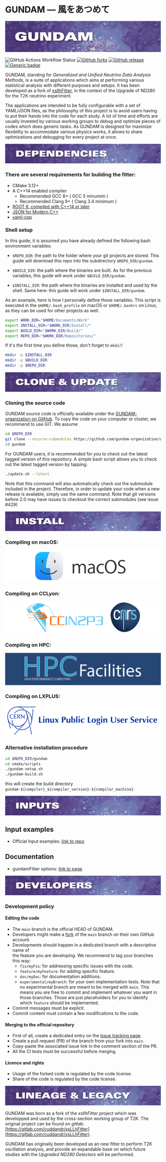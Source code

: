 # GUNDAM — 風をあつめて 

![GUNDAM banner](./resources/images/README/title/title.001.png)

![GitHub Actions Workflow Status](https://img.shields.io/github/actions/workflow/status/gundam-organization/gundam/docker-image.yml)
[![GitHub forks](https://badgen.net/github/forks/gundam-organization/gundam/)](https://github.com/gundam-organization/gundam/network/members) 
[![GitHub release](https://img.shields.io/github/release/gundam-organization/gundam.svg)](https://github.com/gundam-organization/gundam/releases/)
[![Generic badge](https://img.shields.io/badge/Users-Example_of_inputs-GREEN.svg)](https://github.com/gundam-organization/gundam-input-tutorial) 

GUNDAM, standing for *Generalized and Unified Neutrino Data Analysis Methods*,
is a suite of applications which aims at performing various statistical
analysis with different purposes and setups.
It has been developed as a fork of 
[xsllhFitter](https://gitlab.com/cuddandr/xsLLhFitter),
in the context of the Upgrade of ND280 for the T2K neutrino experiment.

The applications are intended to be fully configurable with a set
of YAML/JSON files, as the philosophy of this project is to avoid users
having to put their hands into the code for each study.
A lot of time and efforts are usually invested by various working
groups to debug and optimize pieces of codes which does generic tasks.
As GUNDAM is designed for maximize flexibility to accommodate
various physics works, it allows to share optimizations
and debugging for every project at once.


![Dependencies banner](resources/images/README/sections/sections.001.png)

### There are several requirements for building the fitter:

- CMake 3.12+
- A C++14 enabled compiler
  - Recommended GCC 8+ ( GCC 5 minumim )
  - Recommended Clang 9+ ( Clang 3.4 minimum )
- [ROOT 6, compiled with C++14 or later](https://github.com/root-project/root)
- [JSON for Modern C++](https://github.com/nlohmann/json)
- [yaml-cpp](https://github.com/jbeder/yaml-cpp)


### Shell setup

In this guide, it is assumed you have already defined the following bash environment
variables:

- `$REPO_DIR`: the path to the folder where your git projects are stored. This guide
  will download this repo into the subdirectory `$REPO_DIR/gundam`.

- `$BUILD_DIR`: the path where the binaries are built. As for the previous variables,
  this guide will work under `$BUILD_DIR/gundam`.

- `$INSTALL_DIR`: the path where the binaries are installed and used by the shell.
  Same here: this guide will work under `$INSTALL_DIR/gundam`.

As an example, here is how I personally define those variables. This script is executed
in the `$HOME/.bash_profile` on macOS or `$HOME/.bashrc` on Linux, as they can be used
for other projects as well.

```bash
export WORK_DIR="$HOME/Documents/Work"
export INSTALL_DIR="$WORK_DIR/Install/"
export BUILD_DIR="$WORK_DIR/Build/"
export REPO_DIR="$WORK_DIR/Repositories/"
```

If it's the first time you define those, don't forget to `mkdir`!

```bash
mkdir -p $INSTALL_DIR
mkdir -p $BUILD_DIR
mkdir -p $REPO_DIR
```


![Clone & Update banner](resources/images/README/sections/sections.002.png)

### Cloning the source code

GUNDAM source code is officially available under the 
[GUNDAM-organization on GitHub](https://github.com/gundam-organization/gundam).
To copy the code on your computer or cluster, we recommend to use GIT.
We assume 

```bash
cd $REPO_DIR
git clone --recurse-submodules https://github.com/gundam-organization/gundam.git
cd gundam
```

For GUNDAM users, it is recommended for you to check out the latest
tagged version of this repository. A simple bash script allows you to
check out the latest tagged version by tapping:

```bash
./update.sh --latest
```

Note that this command will also automatically check out the submodule
included in the project. Therefore, in order to update your code when
a new release is available, simply use the same command. Note that git versions 
before 2.0 may have issues to checkout the correct submodules (see issue #429)



![Install banner](resources/images/README/sections/sections.003.png)

### Compiling on macOS:

[![](resources/doc/guides/images/macOsLogo.png)](resources/doc/guides/installOnMacOs.md)


### Compiling on CCLyon:

[![](resources/doc/guides/images/cc_in2p3_logo.png)](resources/doc/guides/installOnCCLyon.md)


### Compiling on HPC:

[![](resources/doc/guides/images/hpcLogo.png)](resources/doc/guides/installOnHpc.md)


### Compiling on LXPLUS:

[![](resources/doc/guides/images/lxplusLogo.png)](resources/doc/guides/installOnLXPLUS.md)


### Alternative installation procedure

```bash
cd $REPO_DIR/gundam
cd cmake/scripts
./gundam-setup.sh
./gundam-build.sh
```

this will create the build directory `gundam-${compiler}_${compiler_version}-${compiler_machine}`.



![Inputs banner](resources/images/README/sections/sections.004.png)

## Input examples

- Official input examples: [link to repo](https://github.com/gundam-organization/gundam-input-tutorial/tree/main)


## Documentation 

- gundamFitter options: [link to page](resources/doc/GettingStarted.md)


![Developers banner](resources/images/README/sections/sections.005.png)

### Development policy


#### Editing the code

- The `main` branch is the official HEAD of GUNDAM.
- Developers might make a [fork](https://github.com/gundam-organization/gundam/fork) of the `main` branch on their own GitHub account.
- Developments should happen in a dedicated branch with a descriptive name of  
  the feature you are developing. We recommend to tag your branches this way:
  - `fix/myFix`: for addressing specific issues with the code.
  - `feature/myFeature`: for adding specific feature.
  - `doc/myDoc`: for documentation additions.
  - `experimental/myBranch`: for your own implementation tests.
    Note that no experimental branch are meant to be merged with `main`.
    This means you are free to commit and implement whatever you want in those branches.
    Those are just placeholders for you to identify which `feature` should be implemented.
- Commit messages must be explicit.
- Commit content must contain a few modifications to the code.


#### Merging to the official repository

- First of all, create a dedicated entry on the [Issue tracking page](https://github.com/gundam-organization/gundam/issues).
- Create a pull request (PR) of the branch from your fork into `main`.
- Copy-paste the associated issue link in the comment section of the PR.
- All the CI tests must be successful before merging.


#### Licence and rights

- Usage of the forked code is regulated by the code license.
- Share of the code is regulated by the code license.


![Lineage & Legacy banner](resources/images/README/sections/sections.006.png)

GUNDAM was born as a fork of the *xsllhFitter* project which was developped and used by
the cross-section working group of T2K. The original project can be found on *gitlab*:
[https://gitlab.com/cuddandr/xsLLhFitter](https://gitlab.com/cuddandr/xsLLhFitter).

GUNDAM has originally been developed as an new fitter to perform T2K oscillation
analysis, and provide an expandable base on which future studies with the *Upgraded
ND280 Detectors* will be performed.
